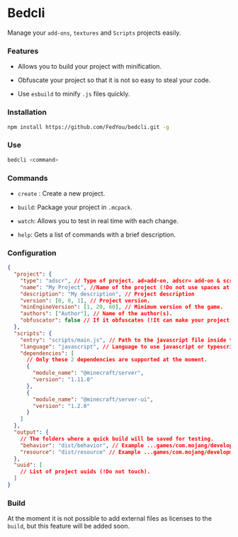 # Bedcli

Manage your `add-ons`, `textures` and `Scripts` projects easily.

### Features

- Allows you to build your project with minification.

- Obfuscate your project so that it is not so easy to steal your code.

- Use `esbuild` to minify `.js` files quickly.

### Installation

```bash
npm install https://github.com/FedYou/bedcli.git -g
```

### Use

```bash
bedcli <command>
```

### Commands

- `create` : Create a new project.

- `build`: Package your project in `.mcpack`.

- `watch`: Allows you to test in real time with each change.

- `help`: Gets a list of commands with a brief description.

### Configuration

```json
{
  "project": {
    "type": "adscr", // Type of project. ad=add-on, adscr= add-on & script, bp=behavior, rp=resource, scr=script
    "name": "My Project", //Name of the project (!Do not use spaces at the end and at the beginning)
    "description": "My description", // Project description
    "version": [0, 0, 1], // Project version.
    "minEngineVersion": [1, 20, 60], // Minimum version of the game.
    "authors": ["Author"], // Name of the author(s).
    "obfuscator": false // If it obfuscates (!It can make your project heavier).
  },
  "scripts": {
    "entry": "scripts/main.js", // Path to the javascript file inside the "BP".
    "language": "javascript", // Language to use javascript or typescript.
    "dependencies": [
      // Only these 2 dependencies are supported at the moment.
      {
        "module_name": "@minecraft/server",
        "version": "1.11.0"
      },
      {
        "module_name": "@minecraft/server-ui",
        "version": "1.2.0"
      }
    ]
  },
  "output": {
    // The folders where a quick build will be saved for testing.
    "behavior": "dist/behavior", // Example ...games/com.mojang/development_behavior_packs
    "resource": "dist/resource" // Example ...games/com.mojang/development_resource_packs
  },
  "uuid": [
    // List of project uuids (!Do not touch).
  ]
}
```

### Build

At the moment it is not possible to add external files as licenses to the `build`, but this feature will be added soon.
